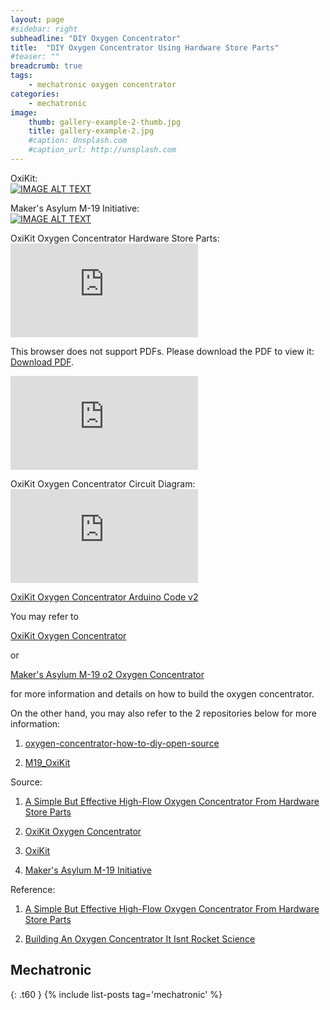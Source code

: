 ```yaml
---
layout: page
#sidebar: right
subheadline: "DIY Oxygen Concentrator"
title:  "DIY Oxygen Concentrator Using Hardware Store Parts"
#teaser: ""
breadcrumb: true
tags:
    - mechatronic oxygen concentrator
categories:
    - mechatronic
image:
    thumb: gallery-example-2-thumb.jpg
    title: gallery-example-2.jpg
    #caption: Unsplash.com
    #caption_url: http://unsplash.com
---
```


OxiKit:                        
[![IMAGE ALT TEXT](https://img.youtube.com/vi/8fDJ30SG4NA/0.jpg)](https://www.youtube.com/watch?v=8fDJ30SG4NA)


Maker's Asylum M-19 Initiative:                           
[![IMAGE ALT TEXT](https://img.youtube.com/vi/tobUvesSOzw/0.jpg)](https://www.youtube.com/watch?v=tobUvesSOzw)

 OxiKit Oxygen Concentrator Hardware Store Parts:
 <object data="https://github.com/dragon28/oxygen-concentrator-how-to-diy-open-source/raw/main/Bundle_for_Oxikit_BOM.pdf" type="application/pdf">
    <embed src="https://github.com/dragon28/oxygen-concentrator-how-to-diy-open-source/raw/main/Bundle_for_Oxikit_BOM.pdf">
        <p>This browser does not support PDFs. Please download the PDF to view it: <a href="https://github.com/dragon28/oxygen-concentrator-how-to-diy-open-source/raw/main/Bundle_for_Oxikit_BOM.pdf">Download PDF</a>.</p>
    </embed>
</object>

 
<embed src="https://github.com/dragon28/oxygen-concentrator-how-to-diy-open-source/raw/main/Bundle_for_Oxikit_BOM.pdf" type="application/pdf">

OxiKit Oxygen Concentrator Circuit Diagram:
[![IMAGE ALT TEXT](https://github.com/dragon28/oxygen-concentrator-how-to-diy-open-source/raw/main/OxiKit%20DIY%20Oxygen%20Concentrator%2015%20LPM%20High%20Flow%20Design%20and%20Schematics.pdf)](https://github.com/dragon28/oxygen-concentrator-how-to-diy-open-source/raw/main/OxiKit%20DIY%20Oxygen%20Concentrator%2015%20LPM%20High%20Flow%20Design%20and%20Schematics.pdf)

[OxiKit Oxygen Concentrator Arduino Code v2](https://raw.githubusercontent.com/dragon28/oxygen-concentrator-how-to-diy-open-source/main/OxiKit_Final_Arduino_Code_v2.ino)

You may refer to 

[OxiKit Oxygen Concentrator](https://hackaday.io/project/178334-oxikit-oxygen-concentrator)

or

[Maker's Asylum M-19 o2 Oxygen Concentrator](https://www.makersasylum.com/m19o2/)

for more information and details on how to build the oxygen concentrator.

On the other hand, you may also refer to the 2 repositories below for more information:

1. [oxygen-concentrator-how-to-diy-open-source](https://github.com/dragon28/oxygen-concentrator-how-to-diy-open-source)

2. [M19_OxiKit](https://github.com/dragon28/M19_OxiKit)

Source:

1. [A Simple But Effective High-Flow Oxygen Concentrator From Hardware Store Parts](https://hackaday.com/2021/03/24/a-simple-but-effective-high-flow-oxygen-concentrator-from-hardware-store-parts/)

2. [OxiKit Oxygen Concentrator](https://hackaday.io/project/178334-oxikit-oxygen-concentrator)

3. [OxiKit](https://oxikit.com/)

4. [Maker's Asylum M-19 Initiative](https://www.makersasylum.com/m19-initiative/)

Reference:

1. [A Simple But Effective High-Flow Oxygen Concentrator From Hardware Store Parts](https://hackaday.com/2021/03/24/a-simple-but-effective-high-flow-oxygen-concentrator-from-hardware-store-parts/)

2. [Building An Oxygen Concentrator It Isnt Rocket Science](https://hackaday.com/2021/05/10/building-an-oxygen-concentrator-it-isnt-rocket-science/)


## Mechatronic
{: .t60 }
{% include list-posts tag='mechatronic' %}
